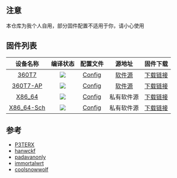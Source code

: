## 注意
本仓库为我个人自用，部分固件配置不适用于你，请小心使用

## 固件列表
| 设备名称 | 编译状态 | 配置文件 | 源地址 | 固件下载 |
| :-------------: | :-------------: | :-------------: | :-------------: | :-------------: |
| [360T7](https://github.com/QiYueYiya/OpenWrt-Actions/tree/main/360T7) | [![](https://github.com/QiYueYiya/OpenWrt-Actions/actions/workflows/360T7.yml/badge.svg)](https://github.com/QiYueYiya/OpenWrt-Actions/actions/workflows/360T7.yml) | [Config](https://github.com/QiYueYiya/OpenWrt-Actions/blob/main/360T7/.config) | [软件源](https://mirrors.vsean.net/openwrt/releases/21.02.4/packages/aarch64_cortex-a53/) | [下载链接](https://github.com/QiYueYiya/OpenWrt-Actions/releases/tag/360T7) |
| [360T7-AP](https://github.com/QiYueYiya/OpenWrt-Actions/tree/main/360T7-AP) | [![](https://github.com/QiYueYiya/OpenWrt-Actions/actions/workflows/360T7-AP.yml/badge.svg)](https://github.com/QiYueYiya/OpenWrt-Actions/actions/workflows/360T7-AP.yml) | [Config](https://github.com/QiYueYiya/OpenWrt-Actions/blob/main/360T7/.config) | [软件源](https://mirrors.vsean.net/openwrt/releases/21.02.4/packages/aarch64_cortex-a53/) | [下载链接](https://github.com/QiYueYiya/OpenWrt-Actions/releases/tag/360T7-AP) |
| [X86_64](https://github.com/QiYueYiya/OpenWrt-Actions/tree/main/X86_64) | [![](https://github.com/QiYueYiya/OpenWrt-Actions/actions/workflows/X86_64.yml/badge.svg)](https://github.com/QiYueYiya/OpenWrt-Actions/actions/workflows/X86_64.yml) | [Config](https://github.com/QiYueYiya/OpenWrt-Actions/blob/main/X86_64/.config) | 私有软件源 | [下载链接](https://github.com/QiYueYiya/OpenWrt-Actions/releases/tag/X86_64) |
| [X86_64-Sch](https://github.com/QiYueYiya/OpenWrt-Actions/tree/main/X86_64-Sch) | [![](https://github.com/QiYueYiya/OpenWrt-Actions/actions/workflows/X86_64-Sch.yml/badge.svg)](https://github.com/QiYueYiya/OpenWrt-Actions/actions/workflows/X86_64-Sch.yml) | [Config](https://github.com/QiYueYiya/OpenWrt-Actions/blob/main/X86_64-Sch/.config) | 私有软件源 | [下载链接](https://github.com/QiYueYiya/OpenWrt-Actions/releases/tag/X86_64-Sch) |

## 参考
- [P3TERX](https://github.com/P3TERX/Actions-OpenWrt)
- [hanwckf](https://github.com/hanwckf/immortalwrt-mt798x)
- [padavanonly](https://github.com/padavanonly/immortalwrtARM)
- [immortalwrt](https://github.com/immortalwrt/immortalwrt)
- [coolsnowwolf](https://github.com/coolsnowwolf/lede)
